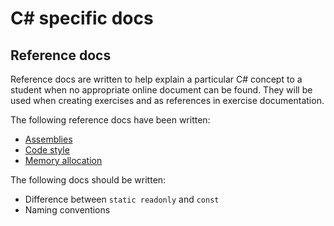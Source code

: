 # C# specific docs

## Reference docs

Reference docs are written to help explain a particular C# concept to a student when no appropriate online document can be found. They will be used when creating exercises and as references in exercise documentation.

The following reference docs have been written:

- [Assemblies][assemblies]
- [Code style][code_style]
- [Memory allocation][memory_allocation]

The following docs should be written:

- Difference between `static readonly` and `const`
- Naming conventions

[assemblies]: ../../../reference/tooling/dotnet-assemblies.md
[code_style]: ./code_style.md
[memory_allocation]: ./memory_allocation.md
